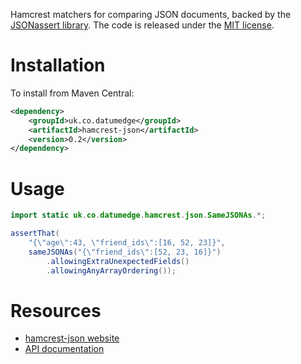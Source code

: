 Hamcrest matchers for comparing JSON documents, backed by the [JSONassert library](https://github.com/skyscreamer/JSONassert).  The code is released under the [MIT license](http://www.opensource.org/licenses/mit-license.php).

Installation
============

To install from Maven Central:

```xml
<dependency>
	<groupId>uk.co.datumedge</groupId>
	<artifactId>hamcrest-json</artifactId>
	<version>0.2</version>
</dependency>
```

Usage
=====
```java
import static uk.co.datumedge.hamcrest.json.SameJSONAs.*;

assertThat(
	"{\"age\":43, \"friend_ids\":[16, 52, 23]}",
	sameJSONAs("{\"friend_ids\":[52, 23, 16]}")
		.allowingExtraUnexpectedFields()
		.allowingAnyArrayOrdering());
```

Resources
=========
 * [hamcrest-json website](http://datumedge.co.uk/hamcrest-json/)
 * [API documentation](http://datumedge.co.uk/hamcrest-json/apidocs/index.html)
